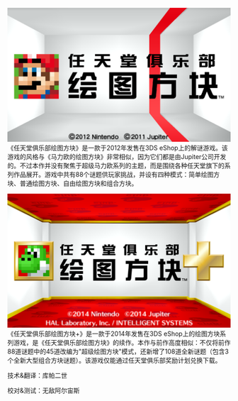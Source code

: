 ![Club Nintendo Picross Logo](/CNP/CNP%20Logo.png)
《任天堂俱乐部绘图方块》是一款于2012年发售在3DS eShop上的解谜游戏。该游戏的风格与《马力欧的绘图方块》非常相似，因为它们都是由Jupiter公司开发的。不过本作并没有聚焦于超级马力欧系列的主题，而是围绕各种任天堂旗下的系列作品展开。游戏中共有88个谜题供玩家挑战，并设有四种模式：简单绘图方块、普通绘图方块、自由绘图方块和组合方块。

![Club Nintendo Picross Plus Logo](CNPP/CNPP%20Logo.png)
《任天堂俱乐部绘图方块+》是一款于2014年发售在3DS eShop上的绘图方块系列游戏，是《任天堂俱乐部绘图方块》的续作。本作与前作高度相似：不仅将前作88道谜题中的45道改编为"超级绘图方块"模式，还新增了108道全新谜题（包含3个全新大型组合方块谜题）。该游戏仅能通过任天堂俱乐部奖励计划兑换下载。

技术&翻译：库帕二世

校对&测试：无敌阿尔宙斯
